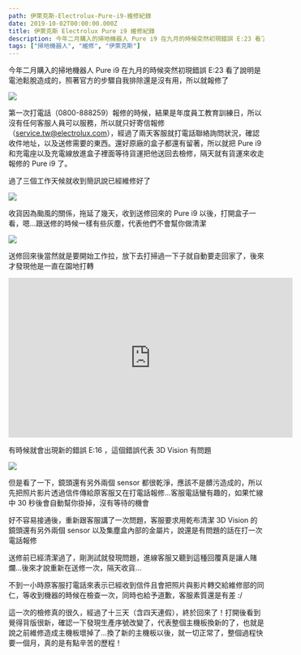 ```yaml
---
path: 伊萊克斯-Electrolux-Pure-i9-維修紀錄
date: 2019-10-02T00:00:00.000Z
title: 伊萊克斯 Electrolux Pure i9 維修紀錄
description: 今年二月購入的掃地機器人 Pure i9 在九月的時候突然初現錯誤 E:23 看了說明是電池鬆脫造成的，照著官方的步驟自我排除還是沒有用，所以就報修了
tags: ["掃地機器人", "維修", "伊萊克斯"]
---
```


今年二月購入的掃地機器人 Pure i9 在九月的時候突然初現錯誤 E:23 看了說明是電池鬆脫造成的，照著官方的步驟自我排除還是沒有用，所以就報修了

![](./images/IMG_20190917_212718.jpg)

第一次打電話（0800-888259）報修的時候，結果是年度員工教育訓練日，所以沒有任何客服人員可以服務，所以就只好寄信報修（service.tw@electrolux.com），經過了兩天客服就打電話聯絡詢問狀況，確認收件地址，以及送修需要的東西。還好原廠的盒子都還有留著，所以就把 Pure i9 和充電座以及充電線放進盒子裡面等待貨運把他送回去檢修，隔天就有貨運來收走報修的 Pure i9 了。

過了三個工作天候就收到簡訊說已經維修好了

![](./images/Screenshot_20190926-182759.png)

收貨因為颱風的關係，拖延了幾天，收到送修回來的 Pure i9 以後，打開盒子一看，嗯...跟送修的時候一樣有些灰塵，代表他們不會幫你做清潔

![](./images/IMG_20191002_155908.jpg)

送修回來後當然就是要開始工作拉，放下去打掃過一下子就自動要走回家了，後來才發現他是一直在園地打轉

<iframe width="560" height="315" src="https://www.youtube.com/embed/Gc6wnaHr7eo" frameborder="0" allow="accelerometer; autoplay; encrypted-media; gyroscope; picture-in-picture" allowfullscreen></iframe>

有時候就會出現新的錯誤 E:16 ，這個錯誤代表 3D Vision 有問題

![](./images/IMG_20191002_161120.jpg)

但是看了一下，鏡頭還有另外兩個 sensor 都很乾淨，應該不是髒污造成的，所以先把照片影片透過信件傳給原客服又在打電話報修...客服電話蠻有趣的，如果忙線中 30 秒後會自動幫你掛掉，沒有等待的機會

好不容易接通後，重新跟客服講了一次問題，客服要求用乾布清潔 3D Vision 的鏡頭還有另外兩個 sensor 以及集塵盒內部的金屬片，說還是有問題的話在打一次電話報修

送修前已經清潔過了，剛測試就發現問題，進線客服又聽到這種回覆真是讓人賭爛...後來才說重新在送修一次，隔天收貨...

不到一小時原客服打電話來表示已經收到信件且會把照片與影片轉交給維修部的同仁，等收到機器的時候在檢查一次，同時也給予道歉，客服素質還是有差 :/

這一次的檢修真的很久，經過了十三天（含四天連假），終於回來了！打開後看到覺得背版很新，確認一下發現生產序號改變了，代表整個主機板換新的了，也就是說之前維修造成主機板壞掉了...換了新的主機板以後，就一切正常了，整個過程快要一個月，真的是有點辛苦的歷程！
